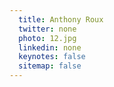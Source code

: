 ```yaml
---
  title: Anthony Roux
  twitter: none
  photo: 12.jpg
  linkedin: none
  keynotes: false
  sitemap: false
---
```

